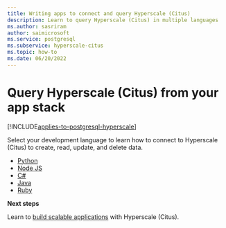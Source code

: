 ```yaml
---
title: Writing apps to connect and query Hyperscale (Citus)
description: Learn to query Hyperscale (Citus) in multiple languages
ms.author: sasriram
author: saimicrosoft
ms.service: postgresql
ms.subservice: hyperscale-citus
ms.topic: how-to
ms.date: 06/20/2022
---
```


# Query Hyperscale (Citus) from your app stack

[!INCLUDE[applies-to-postgresql-hyperscale](../includes/applies-to-postgresql-hyperscale.md)]

Select your development language to learn how to connect to Hyperscale (Citus)
to create, read, update, and delete data.

* [Python](quickstart-app-stacks-python.md)
* [Node JS](quickstart-app-stacks-nodejs.md)
* [C#](quickstart-app-stacks-csharp.md)
* [Java](quickstart-app-stacks-java.md)
* [Ruby](quickstart-app-stacks-ruby.md)

**Next steps**

Learn to [build scalable applications](quickstart-build-scalable-apps-overview.md)
with Hyperscale (Citus).
